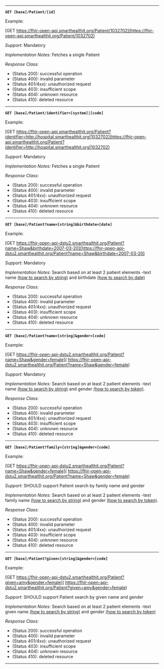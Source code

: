 
-----------
**`GET [base]/Patient/[id]`**

Example:

[GET https://fhir-open-api.smarthealthit.org/Patient/1032702](https://fhir-open-api.smarthealthit.org/Patient/1032702)

*Support:* Mandatory

*Implementation Notes:*  Fetches a single Patient

*Response Class:*

-   (Status 200): successful operation
-   (Status 400): invalid parameter
-   (Status 401/4xx): unauthorized request
-   (Status 403): insufficient scope
-   (Status 404): unknown resource
-   (Status 410): deleted resource

-----------

**`GET [base]/Patient/identifier=[system]|[code]`**

Example:

[GET https://fhir-open-api.smarthealthit.org/Patient?identifier=http://hospital.smarthealthit.org|1032702](https://fhir-open-api.smarthealthit.org/Patient?identifier=http://hospital.smarthealthit.org|1032702)

*Support:* Mandatory

*Implementation Notes:*  Fetches a single Patient

*Response Class:*

-   (Status 200): successful operation
-   (Status 400): invalid parameter
-   (Status 401/4xx): unauthorized request
-   (Status 403): insufficient scope
-   (Status 404): unknown resource
-   (Status 410): deleted resource

-----------

**`GET [base]/Patient?name=[string]&birthdate=[date]`**

Example:

[GET https://fhir-open-api-dstu2.smarthealthit.org/Patient?name=Shaw&birthdate=2007-03-20](https://fhir-open-api-dstu2.smarthealthit.org/Patient?name=Shaw&birthdate=2007-03-20)

*Support:* Mandatory

*Implementation Notes:*  Search based on at least 2 patient elements -text name [(how to search by string)] and birthdate [(how to search by date)]


*Response Class:*

-   (Status 200): successful operation
-   (Status 400): invalid parameter
-   (Status 401/4xx): unauthorized request
-   (Status 403): insufficient scope
-   (Status 404): unknown resource
-   (Status 410): deleted resource

-----------
**`GET [base]/Patient?name=[string]&gender=[code]`**

Example:

[GET  https://fhir-open-api-dstu2.smarthealthit.org/Patient?name=Shaw&gender=female]( https://fhir-open-api-dstu2.smarthealthit.org/Patient?name=Shaw&gender=female)

*Support:* Mandatory

*Implementation Notes:*  Search based on at least 2 patient elements -text name [(how to search by string)] and gender [(how to search by token)].

*Response Class:*

-   (Status 200): successful operation
-   (Status 400): invalid parameter
-   (Status 401/4xx): unauthorized request
-   (Status 403): insufficient scope
-   (Status 404): unknown resource
-   (Status 410): deleted resource

-----------

**`GET [base]/Patient?family=[string]&gender=[code]`**

Example:

[GET  https://fhir-open-api-dstu2.smarthealthit.org/Patient?name=Shaw&gender=female]( https://fhir-open-api-dstu2.smarthealthit.org/Patient?name=Shaw&gender=female)

*Support:* SHOULD support Patient search by family name and gender

*Implementation Notes:*  Search based on at least 2 patient elements -text family name [(how to search by string)] and gender [(how to search by token)].

*Response Class:*

-   (Status 200): successful operation
-   (Status 400): invalid parameter
-   (Status 401/4xx): unauthorized request
-   (Status 403): insufficient scope
-   (Status 404): unknown resource
-   (Status 410): deleted resource

-----------

**`GET [base]/Patient?given=[string]&gender=[code]`**

Example:

[GET  https://fhir-open-api-dstu2.smarthealthit.org/Patient?given=amy&gender=female]( https://fhir-open-api-dstu2.smarthealthit.org/Patient?given=amy&gender=female)

*Support:* SHOULD support Patient search by given name and gender

*Implementation Notes:*  Search based on at least 2 patient elements -text given name [(how to search by string)] and gender [(how to search by token)]

*Response Class:*

-   (Status 200): successful operation
-   (Status 400): invalid parameter
-   (Status 401/4xx): unauthorized request
-   (Status 403): insufficient scope
-   (Status 404): unknown resource
-   (Status 410): deleted resource

-----------


  [(how to search by reference)]: http://hl7.org/fhir/DSTU2/search.html#reference
  [(how to search by token)]: http://hl7.org/fhir/DSTU2/search.html#token
  [Composite Search Parameters]: http://hl7.org/fhir/search.html#combining
  [(how to search by date)]: http://hl7.org/fhir/DSTU2/search.html#date
  [(how to search by string)]: http://hl7.org/fhir/DSTU2/search.html#string
